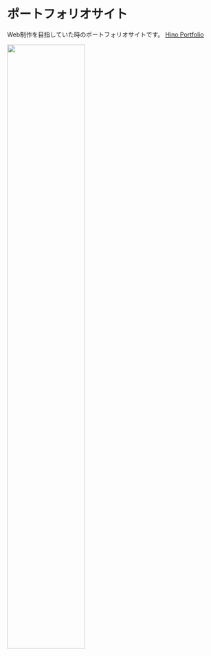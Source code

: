 # ポートフォリオサイト

Web制作を目指していた時のポートフォリオサイトです。
[Hino Portfolio](http://bit.ly/2VzTd2x)

<img src="https://user-images.githubusercontent.com/46076511/66700700-747ae380-ed2e-11e9-850d-37be54a890bd.png" width=60% />

